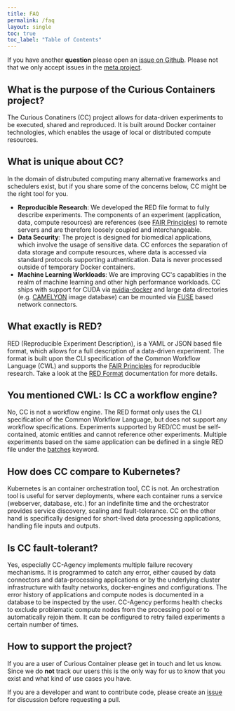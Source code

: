 ```yaml
---
title: FAQ
permalink: /faq
layout: single
toc: true
toc_label: "Table of Contents"
---
```


If you have another **question** please open an [issue on Github](https://github.com/curious-containers/curious-containers/issues). Please not that we only accept issues in the [meta project](https://github.com/curious-containers/curious-containers).


## What is the purpose of the Curious Containers project?

The Curious Conatiners (CC) project allows for data-driven experiments to be executed, shared and reproduced. It is built around Docker container technologies, which enables the usage of local or distributed compute resources.


## What is unique about CC?

In the domain of distrubuted computing many alternative frameworks and schedulers exist, but if you share some of the concerns below, CC might be the right tool for you.

* **Reproducible Research**: We developed the RED file format to fully describe experiments. The components of an experiment (application, data, compute resources) are references (see [FAIR Principles](https://www.force11.org/fairprinciples)) to remote servers and are therefore loosely coupled and interchangeable.
* **Data Security**: The project is designed for biomedical applications, which involve the usage of sensitive data. CC enforces the separation of data storage and compute resources, where data is accessed via standard protocols supporting authentication. Data is never processed outside of temporary Docker containers.
* **Machine Learning Workloads**: We are improving CC's capablities in the realm of machine learning and other high performance workloads. CC ships with support for CUDA via [nvidia-docker](https://github.com/NVIDIA/nvidia-docker) and large data directories (e.g. [CAMELYON](https://camelyon17.grand-challenge.org/) image database) can be mounted via [FUSE](https://de.wikipedia.org/wiki/Filesystem_in_Userspace) based network connectors.


## What exactly is RED?

RED (Reproducible Experiment Description), is a YAML or JSON based file format, which allows for a full description of a data-driven experiment. The format is built upon the CLI specification of the Common Workflow Language (CWL) and supports the [FAIR Principles](https://www.force11.org/fairprinciples) for reproducible research. Take a look at the [RED Format](red-format.md) documentation for more details.


## You mentioned CWL: Is CC a workflow engine?

No, CC is not a workflow engine. The RED format only uses the CLI specification of the Common Workflow Language, but does not support any workflow specifications. Experiments supported by RED/CC must be self-contained, atomic entities and cannot reference other experiments. Multiple experiments based on the same application can be defined in a single RED file under the [batches](red-format.md#batches) keyword.


## How does CC compare to Kubernetes?

Kubernetes is an container orchestration tool, CC is not. An orchestration tool is useful for server deployments, where each container runs a service (webserver, database, etc.) for an indefinite time and the orchestrator provides service discovery, scaling and fault-tolerance. CC on the other hand is specifically designed for short-lived data processing applications, handling file inputs and outputs.


## Is CC fault-tolerant?

Yes, especially CC-Agency implements multiple failure recovery mechanisms. It is programmed to catch any error, either caused by data connectors and data-processing applications or by the underlying cluster infrastructure with faulty networks, docker-engines and configurations. The error history of applications and compute nodes is documented in a database to be inspected by the user. CC-Agency performs health checks to exclude problematic compute nodes from the processing pool or to automatically rejoin them. It can be configured to retry failed experiments a certain number of times.

## How to support the project?

If you are a user of Curious Container please get in touch and let us know. Since we do **not** track our users this is the only way for us to know that you exist and what kind of use cases you have.

If you are a developer and want to contribute code, please create an [issue](https://github.com/curious-containers/curious-containers/issues) for discussion before requesting a pull.